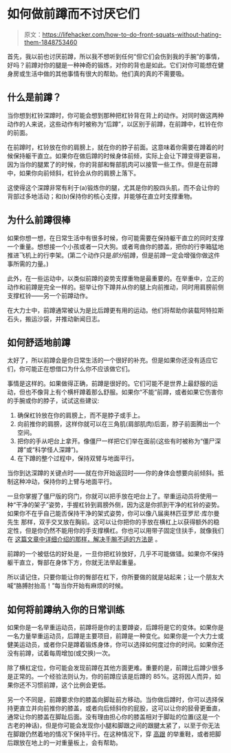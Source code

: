 # 如何做前蹲而不讨厌它们

> 原文：<https://lifehacker.com/how-to-do-front-squats-without-hating-them-1848753460>

首先，我以前也讨厌前蹲，所以我不想听到任何“但它们会伤到我的手腕”的事情，好吗？前蹲对你的腿是一种神奇的锻炼，对你的背也是如此。它们对你可能想在健身房或生活中做的其他事情有很大的帮助。他们真的真的不需要吸。



## 什么是前蹲？

当你想到杠铃深蹲时，你可能会想到那种把杠铃背在背上的动作。对同时做这两种动作的人来说，这些动作有时被称为“后蹲”，以区别于前蹲，在前蹲中，杠铃在你的前面。

在前蹲时，杠铃放在你的肩膀上，就在你的脖子前面。这意味着你需要在蹲着的时候保持躯干直立。如果你在做后蹲的时候身体前倾，实际上会让下蹲变得更容易，因为当你的腿累了的时候，你的背部和臀部肌肉可以接管一些工作。但是在前蹲中，如果你向前倾斜，杠铃会从你的肩膀上落下。

这使得这个深蹲非常有利于(a)锻炼你的腿，尤其是你的股四头肌，而不会让你的背部过多地活动；和(b)保持你的核心支撑，并能够在直立时支撑重物。

## 为什么前蹲很棒

如果你想一想，在日常生活中有很多时候，你可能需要在保持躯干直立的同时支撑一个重量。想想接一个小孩或者一只大狗。或者弯曲你的膝盖，把你的行李箱猛地推进飞机上的行李架。(第二个动作只是*部分*前蹲，但是前蹲一定会增强你做这件事所需的力量。)

此外，在一些运动中，以类似前蹲的姿势支撑重物是最重要的。在举重中，立正的动作和前蹲是完全一样的。挺举让你下蹲并从你的腿上向前推动，同时用肩膀前侧支撑杠铃——另一个前蹲动作。

在大力士中，前蹲通常被认为是比后蹲更有用的运动。他们将帮助你装载阿特拉斯石头，搬运沙袋，并推动新闻日志。

## 如何舒适地前蹲

太好了，所以前蹲会是你日常生活的一个很好的补充。但是如果你还没有适应它们，你可能正在想借口为什么你不应该做它们。

事情是这样的。如果做得正确，前蹲是很好的。它们可能不是世界上最舒服的运动，但也不像背上有个横杆蹲着那么舒服。如果你“不能”前蹲，或者如果它伤害你的手腕或你的脖子，试试这些建议:

1.  确保杠铃放在你的肩膀上，而不是脖子或手上。
2.  向前推你的肩膀，这样你就可以在三角肌(肩部肌肉)后面，脖子前面腾出一个空间。
3.  把你的手从吧台上拿开。像僵尸一样把它们举在面前(这些有时被称为“僵尸深蹲”或“科学怪人深蹲”)。
4.  在下蹲的整个过程中，保持双臂与地面平行。

当你到达深蹲的关键点时——就在你开始返回时——你的身体会想要向前倾斜。抵制这种冲动，保持你的上臂与地面平行。

一旦你掌握了僵尸版的窍门，你就可以把手放在吧台上了。举重运动员将使用一种“干净的架子”姿势，手握杠铃到肩膀外侧，因为这是你抓到干净的杠铃的姿势。如果你不在乎自己能否保持干净的架式姿势，你可以像八届奥林匹亚罗尼·库尔曼先生 那样，双手交叉放在胸前。这可以让你把你的手放在横杠上以获得额外的稳定性，但是你仍然不能用你的手支撑横杠。你也可以用带子固定住扶手，就像我们在 [这篇文章中详细介绍的那样，解决手腕不适的方法是](https://lifehacker.com/how-to-do-front-squats-without-hurting-your-wrists-1840370568) 。

前蹲的一个被低估的好处是，一旦你把杠铃放好，几乎不可能做错。如果你不保持躯干直立，臀部在身体下方，你就无法举起重量。

所以请记住，只要你能让你的臀部在杠下，你所要做的就是站起来；让一个朋友大喊“胳膊肘抬高！”每当你开始有麻烦的时候。

## 如何将前蹲纳入你的日常训练

如果你是一名举重运动员，前蹲将是你的主要蹲姿，后蹲将是它的变体。如果你是一名力量举重运动员，后蹲是主要项目，前蹲是一种变化。如果你是一个大力士或健美运动员，或者你只是蹲着锻炼身体，你可以选择如何度过你的时间。如果你还没有前蹲，试着每周增加(或交换)一次。

除了横杠定位，你可能会发现前蹲在其他方面更难。重要的是，前蹲比后蹲少很多是正常的。一个经验法则认为，你的前蹲应该是后蹲的 85%。这将因人而异，如果你还不习惯前蹲，这个比例会更低。

另一个不同是，前蹲要求你的膝盖向脚趾前方移动。当你做后蹲时，你可以选择保持更直立并向前推你的膝盖，或者向后倾斜你的屁股，这可以让你的胫骨更垂直，通常让你的膝盖在脚趾后面。没有理由担心你的膝盖相对于脚趾的位置(这是一个古老的神话)，但是你可能会发现你小腿和脚跟之间的跟腱太紧了，以至于你无法在脚跟仍然着地的情况下保持平行。在这种情况下，穿 [高跟](https://lifehacker.com/what-shoes-to-wear-when-you-lift-weights-1837994384) 的举重鞋，或者把脚后跟放在地上的一对重量板上，会有帮助。